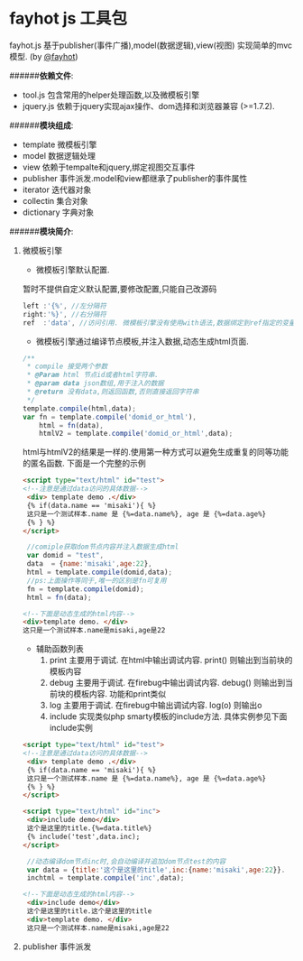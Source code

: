 fayhot js 工具包
======
[@fayhot]:http://weibo.com/misaki07
fayhot.js 基于publisher(事件广播),model(数据逻辑),view(视图) 实现简单的mvc模型. (by [@fayhot])

######**依赖文件**:
+ tool.js   包含常用的helper处理函数,以及微模板引擎
+ jquery.js 依赖于jquery实现ajax操作、dom选择和浏览器兼容 (>=1.7.2).

######**模块组成**:
+ template 微模板引擎
+ model    数据逻辑处理
+ view     依赖于tempalte和jquery,绑定视图交互事件
+ publisher 事件派发.model和view都继承了publisher的事件属性
+ iterator  迭代器对象
+ collectin 集合对象
+ dictionary 字典对象

######**模块简介**:
1. 微模板引擎
   
   + 微模板引擎默认配置.
   
   暂时不提供自定义默认配置,要修改配置,只能自己改源码
   
   ```js
   left :'{%', //左分隔符
   right:'%}', //右分隔符
   ref  :'data', //访问引用. 微模板引擎没有使用with语法,数据绑定到ref指定的变量上.默认为data
   ```
   + 微模板引擎通过编译节点模板,并注入数据,动态生成html页面.

   ```js
   /**
    * compile 接受两个参数
    * @Param html 节点id或者html字符串.
    * @param data json数组,用于注入的数据
    * @return 没有data,则返回函数,否则直接返回字符串
    */
   template.compile(html,data);
   var fn = template.compile('domid_or_html'),
       html = fn(data),
       htmlV2 = template.compile('domid_or_html',data);
   ```
   html与htmlV2的结果是一样的.使用第一种方式可以避免生成重复的同等功能的匿名函数.
   下面是一个完整的示例
   ```html
   <script type="text/html" id="test">
   <!--注意是通过data访问的具体数据-->
    <div> template demo .</div>
    {% if(data.name == 'misaki'){ %}
    这只是一个测试样本.name 是 {%=data.name%}, age 是 {%=data.age%}
    {% } %}
   </script>
   ```
   ```js
    //comiple获取dom节点内容并注入数据生成html
    var domid = "test",
    data  = {name:'misaki',age:22},
    html = template.compile(domid,data);
    //ps:上面操作等同于,唯一的区别是fn可复用
    fn = template.compile(domid);
    html = fn(data);
   ```
   ```html
   <!--下面是动态生成的html内容-->
   <div>template demo. </div>
   这只是一个测试样本.name是misaki,age是22
   ```
   
   + 辅助函数列表
      1. print    主要用于调试. 在html中输出调试内容. print() 则输出到当前块的模板内容
      2. debug    主要用于调试. 在firebug中输出调试内容. debug() 则输出到当前块的模板内容. 功能和print类似
      3. log      主要用于调试. 在firebug中输出调试内容. log(o) 则输出o
      4. include  实现类似php smarty模板的include方法. 具体实例参见下面include实例

   ```html
   <script type="text/html" id="test">
   <!--注意是通过data访问的具体数据-->
    <div> template demo .</div>
    {% if(data.name == 'misaki'){ %}
    这只是一个测试样本.name 是 {%=data.name%}, age 是 {%=data.age%}
    {% } %}
   </script>
   
   <script type="text/html" id="inc">
    <div>include demo</div>
    这个是这里的title.{%=data.title%}
    {% include('test',data.inc);
   </script>
   ```
   ```js
    //动态编译dom节点inc时,会自动编译并追加dom节点test的内容
    var data = {title:'这个是这里的title',inc:{name:'misaki',age:22}}.
    inchtml = template.compile('inc',data);
   ```
   ```html
   <!--下面是动态生成的html内容-->
    <div>include demo</div>
    这个是这里的title.这个是这里的title
    <div>template demo. </div>
    这只是一个测试样本.name是misaki,age是22
   ```

2. publisher 事件派发


